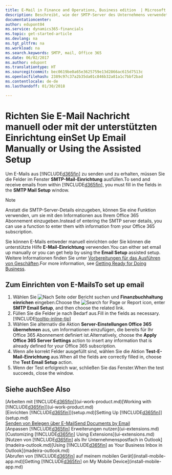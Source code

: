 ```yaml
---
title: E-Mail in Finance and Operations, Business edition  | Microsoft Docs einrichten
description: Beschreibt, wie der SMTP-Server des Unternehmens verwendet wird, um in Finance and Operations, Business edition E-Mail zu senden und zu empfangen und wie die E-Mail-Servereinstellungen verwendet werden, die im Office 365 Abonnement erstellt wurden.
documentationcenter: 
author: edupont04
ms.service: dynamics365-financials
ms.topic: get-started-article
ms.devlang: na
ms.tgt_pltfrm: na
ms.workload: na
ms.search.keywords: SMTP, mail, Office 365
ms.date: 06/02/2017
ms.author: edupont
ms.translationtype: HT
ms.sourcegitcommit: bec0619be0a65e3625759e13d2866ac615d7513c
ms.openlocfilehash: 2389c97c37a2b35da01c846b32a81a1c7bbf2bad
ms.contentlocale: de-de
ms.lasthandoff: 01/30/2018

---
```

# <a name="set-up-email-manually-or-using-the-assisted-setup"></a><span data-ttu-id="6c89a-103">Richten Sie E-Mail Nachricht manuell oder mit der unterstützten Einrichtung ein</span><span class="sxs-lookup"><span data-stu-id="6c89a-103">Set Up Email Manually or Using the Assisted Setup</span></span>
<span data-ttu-id="6c89a-104">Um E-Mails aus [!INCLUDE[d365fin](includes/d365fin_md.md)] zu senden und zu erhalten, müssen Sie die Felder im Fenster **SMTP-Mail-Einrichtung** ausfüllen.</span><span class="sxs-lookup"><span data-stu-id="6c89a-104">To send and receive emails from within [!INCLUDE[d365fin](includes/d365fin_md.md)], you must fill in the fields in the **SMTP Mail Setup** window.</span></span>

> [!NOTE]  
>   <span data-ttu-id="6c89a-105">Anstatt die SMTP-Server-Details einzugeben, können Sie eine Funktion verwenden, um sie mit den Informationen aus Ihrem Office 365 Abonnement einzugeben.</span><span class="sxs-lookup"><span data-stu-id="6c89a-105">Instead of entering the SMTP server details, you can use a function to enter them with information from your Office 365 subscription.</span></span>

<span data-ttu-id="6c89a-106">Sie können E-Mails entweder manuell einrichten oder Sie können die unterstützte Hilfe **E-Mail-Einrichtung** verwenden.</span><span class="sxs-lookup"><span data-stu-id="6c89a-106">You can either set email up manually or you can get help by using the **Email Setup** assisted setup.</span></span> <span data-ttu-id="6c89a-107">Weitere Informationen finden Sie unter [Vorbereitungen für das Ausführen von Geschäften](ui-get-ready-business.md).</span><span class="sxs-lookup"><span data-stu-id="6c89a-107">For more information, see [Getting Ready for Doing Business](ui-get-ready-business.md).</span></span>  

## <a name="to-set-up-email"></a><span data-ttu-id="6c89a-108">Zum Einrichten von E-Mails</span><span class="sxs-lookup"><span data-stu-id="6c89a-108">To set up email</span></span>
1. <span data-ttu-id="6c89a-109">Wählen Sie ![Nach Seite oder Bericht suchen](media/ui-search/search_small.png "Symbol Nach Seite oder Bericht suchen") und **Finanzbuchhaltung einrichen** eingeben.</span><span class="sxs-lookup"><span data-stu-id="6c89a-109">Choose the ![Search for Page or Report](media/ui-search/search_small.png "Search for Page or Report icon") icon, enter **SMTP Email Setup**, and then choose the related link.</span></span>
2. <span data-ttu-id="6c89a-110">Füllen Sie die Felder je nach Bedarf aus.</span><span class="sxs-lookup"><span data-stu-id="6c89a-110">Fill in the fields as necessary.</span></span> [!INCLUDE[tooltip-inline-tip](includes/tooltip-inline-tip_md.md)]
3. <span data-ttu-id="6c89a-111">Wählen Sie alternativ die Aktion **Server-Einstellungen Office 365 übernehmen** aus, um Informationen einzufügen, die bereits für Ihr Office 365 Abonnement definiert ist.</span><span class="sxs-lookup"><span data-stu-id="6c89a-111">Alternatively, choose the **Apply Office 365 Server Settings** action to insert any information that is already defined for your Office 365 subscription.</span></span>
4. <span data-ttu-id="6c89a-112">Wenn alle korrekt Felder ausgefüllt sind, wählen Sie die Aktion **Test-E-Mail-Einrichtung** aus.</span><span class="sxs-lookup"><span data-stu-id="6c89a-112">When all the fields are correctly filled in, choose the **Test Email Setup** action.</span></span>
5. <span data-ttu-id="6c89a-113">Wenn der Test erfolgreich war, schließen Sie das Fenster.</span><span class="sxs-lookup"><span data-stu-id="6c89a-113">When the test succeeds, close the window.</span></span>

## <a name="see-also"></a><span data-ttu-id="6c89a-114">Siehe auch</span><span class="sxs-lookup"><span data-stu-id="6c89a-114">See Also</span></span>  
<span data-ttu-id="6c89a-115">[Arbeiten mit [!INCLUDE[d365fin](includes/d365fin_md.md)]](ui-work-product.md)</span><span class="sxs-lookup"><span data-stu-id="6c89a-115">[Working with [!INCLUDE[d365fin](includes/d365fin_md.md)]](ui-work-product.md)</span></span>  
<span data-ttu-id="6c89a-116">[Einrichten [!INCLUDE[d365fin](includes/d365fin_md.md)]](setup.md)</span><span class="sxs-lookup"><span data-stu-id="6c89a-116">[Setting Up [!INCLUDE[d365fin](includes/d365fin_md.md)]](setup.md)</span></span>  
[<span data-ttu-id="6c89a-117">Senden von Belegen über E-Mail</span><span class="sxs-lookup"><span data-stu-id="6c89a-117">Send Documents by Email</span></span>](ui-how-send-documents-email.md)  
<span data-ttu-id="6c89a-118">[Anpassen [!INCLUDE[d365fin](includes/d365fin_md.md)] Erweiterungen nutzen](ui-extensions.md)</span><span class="sxs-lookup"><span data-stu-id="6c89a-118">[Customizing [!INCLUDE[d365fin](includes/d365fin_md.md)] Using Extensions](ui-extensions.md)</span></span>  
<span data-ttu-id="6c89a-119">[Nutzen von [!INCLUDE[d365fin](includes/d365fin_md.md)] als Ihr Unternehmenspostfach in Outlook](madeira-outlook.md)</span><span class="sxs-lookup"><span data-stu-id="6c89a-119">[Using [!INCLUDE[d365fin](includes/d365fin_md.md)] as Your Business Inbox in Outlook](madeira-outlook.md)</span></span>  
<span data-ttu-id="6c89a-120">[Abrufen von [!INCLUDE[d365fin](includes/d365fin_md.md)] auf meinem mobilen Gerät](install-mobile-app.md)</span><span class="sxs-lookup"><span data-stu-id="6c89a-120">[Getting [!INCLUDE[d365fin](includes/d365fin_md.md)] on My Mobile Device](install-mobile-app.md)</span></span>


